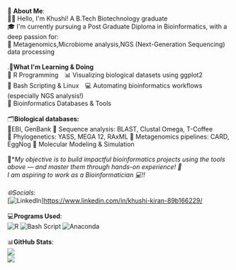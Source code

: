 💫 **About Me**:<br>
👩‍🔬 Hello, I'm Khushi! A B.Tech Biotechnology graduate <br>🎓 I'm currently pursuing a Post Graduate Diploma in Bioinformatics, with a deep passion for:<br>🧬 Metagenomics,Microbiome analysis,NGS (Next-Generation Sequencing) data processing<br><br>.🧠**What I'm Learning & Doing**<br>🔹 R Programming 📊 Visualizing biological datasets using ggplot2<br>🔹 Bash Scripting & Linux 💻 Automating bioinformatics workflows (especially NGS analysis!) <br>🔹 Bioinformatics Databases & Tools<br><br>🗂️**Biological databases:** <br> 🧬EBI, GenBank 🔎 Sequence analysis: BLAST, Clustal Omega, T-Coffee<br>🌳 Phylogenetics: YASS, MEGA 12, RAxML 🧫 Metagenomics pipelines: CARD, EggNog 🔹 Molecular Modeling & Simulation<br><br>🚀**My objective is to build impactful bioinformatics projects using the tools above — and master them through hands-on experience! 🧪<br>I am aspiring to work as a Bioinformatician 💻!!<br><br>
🌐*Socials**:<br>
[![LinkedIn](https://img.shields.io/badge/LinkedIn-%230077B5.svg?logo=linkedin&logoColor=white)]https://www.linkedin.com/in/khushi-kiran-89b166229/<br>   
💻**Programs Used**:<br>
![R](https://img.shields.io/badge/r-%23276DC3.svg?style=plastic&logo=r&logoColor=white) ![Bash Script](https://img.shields.io/badge/bash_script-%23121011.svg?style=plastic&logo=gnu-bash&logoColor=white) ![Anaconda](https://img.shields.io/badge/Anaconda-%2344A833.svg?style=plastic&logo=anaconda&logoColor=white)<br>  
📊**GitHub Stats**:<br>
![](https://nirzak-streak-stats.vercel.app/?user=Khushi-bioinfo&theme=default_repocard&hide_border=true)<br/>
![](https://github-readme-stats.vercel.app/api/top-langs/?username=Khushi-bioinfo&theme=default_repocard&hide_border=true&include_all_commits=true&count_private=true&layout=compact)


